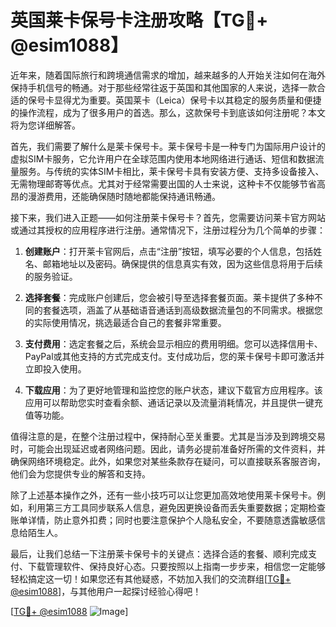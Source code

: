 # 英国莱卡保号卡注册攻略【TG💪+ @esim1088】

近年来，随着国际旅行和跨境通信需求的增加，越来越多的人开始关注如何在海外保持手机信号的畅通。对于那些经常往返于英国和其他国家的人来说，选择一款合适的保号卡显得尤为重要。英国莱卡（Leica）保号卡以其稳定的服务质量和便捷的操作流程，成为了很多用户的首选。那么，这款保号卡到底该如何注册呢？本文将为您详细解答。

首先，我们需要了解什么是莱卡保号卡。莱卡保号卡是一种专门为国际用户设计的虚拟SIM卡服务，它允许用户在全球范围内使用本地网络进行通话、短信和数据流量服务。与传统的实体SIM卡相比，莱卡保号卡具有安装方便、支持多设备接入、无需物理邮寄等优点。尤其对于经常需要出国的人士来说，这种卡不仅能够节省高昂的漫游费用，还能确保随时随地都能保持通讯畅通。

接下来，我们进入正题——如何注册莱卡保号卡？首先，您需要访问莱卡官方网站或通过其授权的应用程序进行注册。通常情况下，注册过程分为几个简单的步骤：

1. **创建账户**：打开莱卡官网后，点击“注册”按钮，填写必要的个人信息，包括姓名、邮箱地址以及密码。确保提供的信息真实有效，因为这些信息将用于后续的服务验证。

2. **选择套餐**：完成账户创建后，您会被引导至选择套餐页面。莱卡提供了多种不同的套餐选项，涵盖了从基础语音通话到高级数据流量包的不同需求。根据您的实际使用情况，挑选最适合自己的套餐非常重要。

3. **支付费用**：选定套餐之后，系统会显示相应的费用明细。您可以选择信用卡、PayPal或其他支持的方式完成支付。支付成功后，您的莱卡保号卡即可激活并立即投入使用。

4. **下载应用**：为了更好地管理和监控您的账户状态，建议下载官方应用程序。该应用可以帮助您实时查看余额、通话记录以及流量消耗情况，并且提供一键充值等功能。

值得注意的是，在整个注册过程中，保持耐心至关重要。尤其是当涉及到跨境交易时，可能会出现延迟或者网络问题。因此，请务必提前准备好所需的文件资料，并确保网络环境稳定。此外，如果您对某些条款存在疑问，可以直接联系客服咨询，他们会为您提供专业的解答和支持。

除了上述基本操作之外，还有一些小技巧可以让您更加高效地使用莱卡保号卡。例如，利用第三方工具同步联系人信息，避免因更换设备而丢失重要数据；定期检查账单详情，防止意外扣费；同时也要注意保护个人隐私安全，不要随意透露敏感信息给陌生人。

最后，让我们总结一下注册莱卡保号卡的关键点：选择合适的套餐、顺利完成支付、下载管理软件、保持良好心态。只要按照以上指南一步步来，相信您一定能够轻松搞定这一切！如果您还有其他疑惑，不妨加入我们的交流群组[[TG💪+ @esim1088](https://t.me/s/esim1088)]，与其他用户一起探讨经验心得吧！

[[TG💪+ @esim1088](https://t.me/s/esim1088) ![Image](https://i.postimg.cc/4NQfJmqS/Snipaste-2025-05-13-00-14-12.png)]